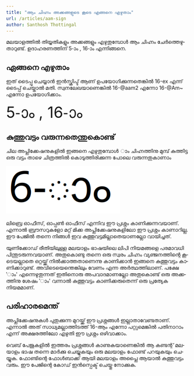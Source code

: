 ```yaml
---
title: "ആം ചിഹ്നം അക്കങ്ങളുടെ കൂടെ എങ്ങനെ എഴുതാം"
url: /articles/aam-sign
author: Santhosh Thottingal
---
```


<section lang="ml" class="font-manjari">
മലയാളത്തിൽ തിയ്യതികളും അക്കങ്ങളും എഴുതുമ്പോൾ ആം ചിഹ്നം ചേർത്തെഴുതാറുണ്ട്. ഉദാഹരണത്തിന് 5-ാം , 16-ാം  എന്നിങ്ങനെ.

## ഏങ്ങനെ എഴുതാം

ഇത് ടൈപ്പു ചെയ്യാൻ ഇൻസ്ക്രിപ്ട് ആണ് ഉപയോഗിക്കുന്നതെങ്കിൽ 16-ex എന്ന് ടൈപ്പ് ചെയ്താൽ മതി. സ്വനലേഖയാണെങ്കിൽ 16-@aam2 എന്നോ 16-@Am~ എന്നോ ഉപയോഗിക്കാം.

<div style="font-size:3em">5-ാം , 16-ാം </div>

## കുത്തുവട്ടം വരുന്നതെന്തുകൊണ്ട്

ചില അപ്ലിക്കേഷനുകളിൽ ഇങ്ങനെ എഴുതുമ്പോൾ ാം ചിഹ്നത്തിനു മുമ്പ് കുത്തിട്ട ഒരു വട്ടം താഴെ ചിത്രത്തിൽ കൊടുത്തിരിക്കുന്ന പോലെ വരുന്നതുകാണാം

![img](./images/aam-sign-dotted-cricle.png)

ലിബ്രെ ഓഫീസ്, ഓപ്പൺ ഓഫീസ് എന്നിവ ഈ പ്രശ്നം കാണിക്കുന്നവയാണ്. എന്നാൽ ബ്രൗസറുകളോ മറ്റ് മിക്ക അപ്ലിക്കേഷനുകളിലോ ഈ പ്രശ്നം കാണാറില്ല. ഈ പേജിൽ തന്നെ നിങ്ങൾ ഇവ കുത്തുവട്ടമില്ലാതെയാണല്ലോ വായിച്ചത്.

യുണിക്കോഡ് രീതിയിലുള്ള മലയാളം ഭാഷയിലെ ലിപി നിയമങ്ങളെ പരമാവധി പിന്തുടരുന്നവയാണ്. അതുകൊണ്ടു തന്നെ ഒരു സ്വരം ചിഹ്നം വ്യഞ്ജനത്തിന്റെ കൂടെയല്ലാതെ ഒറ്റയ്ക്ക് നിൽക്കാത്തതാണെന്നു കാണിക്കാൻ ഇങ്ങനെ കുത്തുവട്ടം കാണിക്കാറുണ്ട്. അവിടെയെന്തെങ്കിലും വേണം എന്ന അർത്ഥത്തിലാണ്. പക്ഷേ  'ാം' എന്നെഴുതുന്നത് ഇതിനൊരു അപവാദമാണല്ലോ അതുകൊണ്ട് ഒരു അക്കത്തിനു ശേഷം 'ാം' വന്നാൽ കുത്തുവട്ടം കാണിക്കരുതെന്ന് ഒരു പ്രത്യേക നിയമമാണ്.

## പരിഹാരമെന്ത്

അപ്ലിക്കേഷനുകൾ പുതുക്കുന്ന മുറയ്ക്ക് ഈ പ്രശ്നങ്ങൾ ഇല്ലാതാവേണ്ടതാണ്. എന്നാൽ അത് സാധ്യമല്ലാത്തിടത്ത് 16-ആം എന്നോ പറ്റുമെങ്കിൽ പതിനാറാം എന്ന് അക്ഷരത്തിലോ എഴുതി ഈ പ്രശ്നം ഒഴിവാക്കാം.

വെബ് പേജുകളിൽ ഇത്തരം പ്രശ്നങ്ങൾ കാണുകയാണെങ്കിൽ ആ കണ്ടന്റ് മലയാളം ഭാഷ തന്നെ മാർക്കു ചെയ്യുകയും ഒരു മലയാളം ഫോണ്ട് പറയുകയും ചെയ്യുക. ഫോണ്ടിന്റെ ഫോൾബാക്ക് ആയി മലയാളം അപ്ലൈ ആയാൽ കുത്തുവട്ടം വരും. ഈ പേജിന്റെ കോഡ് ഇൻസ്പെക്ട് ചെയ്തു നോക്കുക.

</section>
